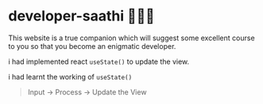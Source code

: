 # developer-saathi 👨🏻‍💻
This website is a true companion which will suggest some excellent course to you so that you become an enigmatic developer.

i had implemented react `useState()` to update the view.

i had learnt the working of `useState()` 

> Input -> Process -> Update the View
